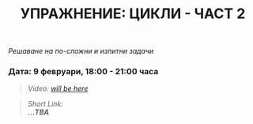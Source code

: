 <h1 align="center">УПРАЖНЕНИЕ: ЦИКЛИ - ЧАСТ 2</h1>
    <br>

<p><i>Решаване на по-сложни и изпитни задачи</i></p>

<h3>Дата: 9 февруари, 18:00 - 21:00 часа</h3>

<blockquote>
    <i>
        Video: 
        <a href="#">will be here</a>
    </i>
</blockquote>

<blockquote>
    <i>
        Short Link: <br> 
        <b>
            ...TBA
        </b> 
    </i>
</blockquote>
